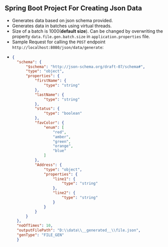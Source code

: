 Spring Boot Project For Creating Json Data
--- 
- Generates data based on json schema provided.
- Generates data in batches using virtual threads.
- Size of a batch is 1000(**default size**). Can be changed by overwriting the property `data.file.gen.batch.size` in `application.properties` file.
- Sample Request for calling the `POST` endpoint `http://localhost:8080/json/data/generate`:
- ```json
  {
    "schema": {
        "$schema": "http://json-schema.org/draft-07/schema#",
        "type": "object",
        "properties": {
            "firstName": {
                "type": "string"
            },
            "lastName": {
                "type": "string"
            },
            "status": {
                "type": "boolean"
            },
            "favColor": {
                "enum": [
                    "red",
                    "amber",
                    "green",
                    "orange",
                    "blue"
                ]
            },
            "Address": {
                "type": "object",
                "properties": {
                    "line1": {
                        "type": "string"
                    },
                    "line2": {
                        "type": "string"
                    }
                }
            }
        }
    },
    "noOfTimes": 10,
    "outputFilePath": "D:\\data\\__generated__\\file.json",
    "genType": "FILE_GEN"
    }
  ```